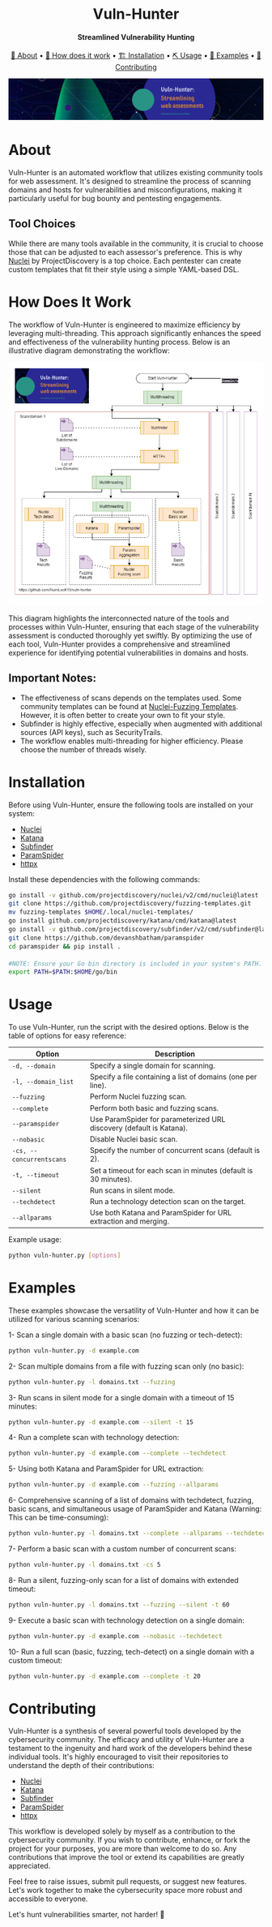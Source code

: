 <h1 align="center">
    Vuln-Hunter
    <br>
</h1>

<h4 align="center">Streamlined Vulnerability Hunting</h4>

<p align="center">
  <a href="#about">📖 About</a> •
  <a href="#How does it work">📖 How does it work</a> •
  <a href="#installation">🏗️ Installation</a> •
  <a href="#usage">⛏️ Usage</a> •
  <a href="#examples">🚀 Examples</a> •
  <a href="#contribution">🤝 Contributing</a>
</p>

![Banner](vuln-hunter-Banner.png)

# About

Vuln-Hunter is an automated workflow that utilizes existing community tools for web assessment. It's designed to streamline the process of scanning domains and hosts for vulnerabilities and misconfigurations, making it particularly useful for bug bounty and pentesting engagements.

## Tool Choices
While there are many tools available in the community, it is crucial to choose those that can be adjusted to each assessor's preference. This is why [Nuclei](https://github.com/projectdiscovery/nuclei) by ProjectDiscovery is a top choice. Each pentester can create custom templates that fit their style using a simple YAML-based DSL.

# How Does It Work

The workflow of Vuln-Hunter is engineered to maximize efficiency by leveraging multi-threading. This approach significantly enhances the speed and effectiveness of the vulnerability hunting process. Below is an illustrative diagram demonstrating the workflow:

![Workflow Diagram](vuln-hunter-workflow.png)

This diagram highlights the interconnected nature of the tools and processes within Vuln-Hunter, ensuring that each stage of the vulnerability assessment is conducted thoroughly yet swiftly. By optimizing the use of each tool, Vuln-Hunter provides a comprehensive and streamlined experience for identifying potential vulnerabilities in domains and hosts. 


## Important Notes:
- The effectiveness of scans depends on the templates used. Some community templates can be found at [Nuclei-Fuzzing Templates](https://github.com/projectdiscovery/fuzzing-templates). However, it is often better to create your own to fit your style.
- Subfinder is highly effective, especially when augmented with additional sources (API keys), such as SecurityTrails.
- The workflow enables multi-threading for higher efficiency. Please choose the number of threads wisely.

# Installation

Before using Vuln-Hunter, ensure the following tools are installed on your system:

- [Nuclei](https://github.com/projectdiscovery/nuclei)
- [Katana](https://github.com/projectdiscovery/katana)
- [Subfinder](https://github.com/projectdiscovery/subfinder)
- [ParamSpider](https://github.com/devanshbatham/ParamSpider)
- [httpx](https://github.com/projectdiscovery/httpx)

Install these dependencies with the following commands:

```bash
go install -v github.com/projectdiscovery/nuclei/v2/cmd/nuclei@latest
git clone https://github.com/projectdiscovery/fuzzing-templates.git
mv fuzzing-templates $HOME/.local/nuclei-templates/
go install github.com/projectdiscovery/katana/cmd/katana@latest
go install -v github.com/projectdiscovery/subfinder/v2/cmd/subfinder@latest
git clone https://github.com/devanshbatham/paramspider
cd paramspider && pip install .

#NOTE: Ensure your Go bin directory is included in your system's PATH. If it's not already set, temporarily add it with:
export PATH=$PATH:$HOME/go/bin
```
# Usage

To use Vuln-Hunter, run the script with the desired options. Below is the table of options for easy reference:

| Option                | Description                                                         |
| --------------------- | ------------------------------------------------------------------- |
| `-d, --domain`        | Specify a single domain for scanning.                               |
| `-l, --domain_list`   | Specify a file containing a list of domains (one per line).         |
| `--fuzzing`           | Perform Nuclei fuzzing scan.                                        |
| `--complete`          | Perform both basic and fuzzing scans.                               |
| `--paramspider`       | Use ParamSpider for parameterized URL discovery (default is Katana).|
| `--nobasic`           | Disable Nuclei basic scan.                                          |
| `-cs, --concurrentscans` | Specify the number of concurrent scans (default is 2).              |
| `-t, --timeout`       | Set a timeout for each scan in minutes (default is 30 minutes).     |
| `--silent`            | Run scans in silent mode.                                           |
| `--techdetect`        | Run a technology detection scan on the target.                      |
| `--allparams`         | Use both Katana and ParamSpider for URL extraction and merging.     |

Example usage:

```bash
python vuln-hunter.py [options]
```
# Examples

These examples showcase the versatility of Vuln-Hunter and how it can be utilized for various scanning scenarios:

1- Scan a single domain with a basic scan (no fuzzing or tech-detect):
``` bash
python vuln-hunter.py -d example.com
```
2- Scan multiple domains from a file with fuzzing scan only (no basic):
``` bash
python vuln-hunter.py -l domains.txt --fuzzing
```
3- Run scans in silent mode for a single domain with a timeout of 15 minutes:
``` bash
python vuln-hunter.py -d example.com --silent -t 15
```
4- Run a complete scan with technology detection:
``` bash
python vuln-hunter.py -d example.com --complete --techdetect
```
5- Using both Katana and ParamSpider for URL extraction:
``` bash
python vuln-hunter.py -d example.com --fuzzing --allparams
```
6- Comprehensive scanning of a list of domains with techdetect, fuzzing, basic scans, and simultaneous usage of ParamSpider and Katana (Warning: This can be time-consuming):
``` bash
python vuln-hunter.py -l domains.txt --complete --allparams --techdetect -cs 4 -t 15
```
7- Perform a basic scan with a custom number of concurrent scans:
``` bash
python vuln-hunter.py -l domains.txt -cs 5
```
8- Run a silent, fuzzing-only scan for a list of domains with extended timeout:
``` bash
python vuln-hunter.py -l domains.txt --fuzzing --silent -t 60
```
9- Execute a basic scan with technology detection on a single domain:
``` bash
python vuln-hunter.py -d example.com --nobasic --techdetect
```
10- Run a full scan (basic, fuzzing, tech-detect) on a single domain with a custom timeout:
``` bash
python vuln-hunter.py -d example.com --complete -t 20
```

# Contributing

Vuln-Hunter is a synthesis of several powerful tools developed by the cybersecurity community. The efficacy and utility of Vuln-Hunter are a testament to the ingenuity and hard work of the developers behind these individual tools. It's highly encouraged to visit their repositories to understand the depth of their contributions:

- [Nuclei](https://github.com/projectdiscovery/nuclei)
- [Katana](https://github.com/projectdiscovery/katana)
- [Subfinder](https://github.com/projectdiscovery/subfinder)
- [ParamSpider](https://github.com/devanshbatham/ParamSpider)
- [httpx](https://github.com/projectdiscovery/httpx)

This workflow is developed solely by myself as a contribution to the cybersecurity community. If you wish to contribute, enhance, or fork the project for your purposes, you are more than welcome to do so. Any contributions that improve the tool or extend its capabilities are greatly appreciated. 

Feel free to raise issues, submit pull requests, or suggest new features. Let's work together to make the cybersecurity space more robust and accessible to everyone. 

Let's hunt vulnerabilities smarter, not harder! 🚀

